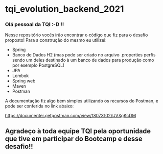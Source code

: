# tqi_evolution_backend_2021

### Olá pessoal da TQI :-D !!

Nesse repositório vocês irão encontrar o código que fiz para o desafio proposto!
Para a construção do mesmo eu utilizei:

- Spring
- Banco de Dados H2 (mas pode ser criado no arquivo .properties perfis sendo um deles destinado à um banco de dados para produção como por exemplo PostgreSQL)
- JPA
- Lombok
- Spring web
- Maven
- Postman

A documentação fiz algo bem simples utilizando os recursos do Postman, e pode ser conferida no link abaixo:

https://documenter.getpostman.com/view/18073102/UVXgKcDM



## Agradeço à toda equipe TQI pela oportunidade que tive em participar do Bootcamp e desse desafio!!


